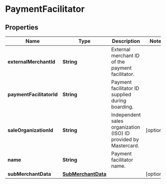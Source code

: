 
# PaymentFacilitator

## Properties
Name | Type | Description | Notes
------------ | ------------- | ------------- | -------------
**externalMerchantId** | **String** | External merchant ID of the payment facilitator. | 
**paymentFacilitatorId** | **String** | Payment facilitator ID supplied during boarding. | 
**saleOrganizationId** | **String** | Independent sales organization (ISO) ID provided by Mastercard. |  [optional]
**name** | **String** | Payment facilitator name. | 
**subMerchantData** | [**SubMerchantData**](SubMerchantData.md) |  |  [optional]



